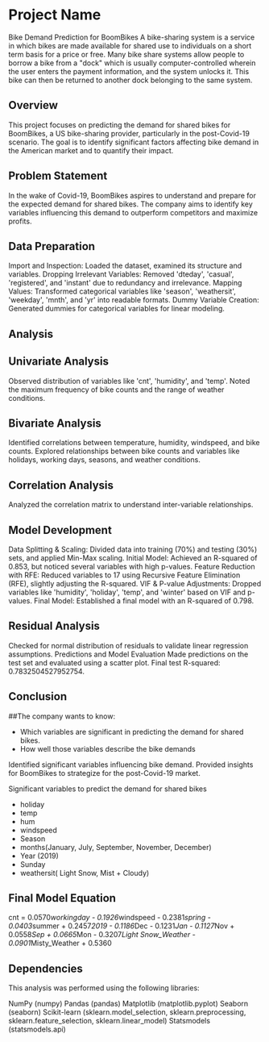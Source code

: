 # Project Name
Bike Demand Prediction for BoomBikes
A bike-sharing system is a service in which bikes are made available for shared use to individuals on a short term basis for a price or free. Many bike share systems allow people to borrow a bike from a "dock" which is usually computer-controlled wherein the user enters the payment information, and the system unlocks it. This bike can then be returned to another dock belonging to the same system.

## Overview
This project focuses on predicting the demand for shared bikes for BoomBikes, a US bike-sharing provider, particularly in the post-Covid-19 scenario. The goal is to identify significant factors affecting bike demand in the American market and to quantify their impact.

## Problem Statement
In the wake of Covid-19, BoomBikes aspires to understand and prepare for the expected demand for shared bikes. The company aims to identify key variables influencing this demand to outperform competitors and maximize profits.


## Data Preparation
Import and Inspection: Loaded the dataset, examined its structure and variables.
Dropping Irrelevant Variables: Removed 'dteday', 'casual', 'registered', and 'instant' due to redundancy and irrelevance.
Mapping Values: Transformed categorical variables like 'season', 'weathersit', 'weekday', 'mnth', and 'yr' into readable formats.
Dummy Variable Creation: Generated dummies for categorical variables for linear modeling.

## Analysis
## Univariate Analysis
Observed distribution of variables like 'cnt', 'humidity', and 'temp'.
Noted the maximum frequency of bike counts and the range of weather conditions.

## Bivariate Analysis
Identified correlations between temperature, humidity, windspeed, and bike counts.
Explored relationships between bike counts and variables like holidays, working days, seasons, and weather conditions.

## Correlation Analysis
Analyzed the correlation matrix to understand inter-variable relationships.

## Model Development
Data Splitting & Scaling: Divided data into training (70%) and testing (30%) sets, and applied Min-Max scaling.
Initial Model: Achieved an R-squared of 0.853, but noticed several variables with high p-values.
Feature Reduction with RFE: Reduced variables to 17 using Recursive Feature Elimination (RFE), slightly adjusting the R-squared.
VIF & P-value Adjustments: Dropped variables like 'humidity', 'holiday', 'temp', and 'winter' based on VIF and p-values.
Final Model: Established a final model with an R-squared of 0.798.

## Residual Analysis
Checked for normal distribution of residuals to validate linear regression assumptions.
Predictions and Model Evaluation
Made predictions on the test set and evaluated using a scatter plot.
Final test R-squared: 0.7832504527952754.

## Conclusion

##The company wants to know:
- Which variables are significant in predicting the demand for shared bikes.
- How well those variables describe the bike demands

Identified significant variables influencing bike demand.
Provided insights for BoomBikes to strategize for the post-Covid-19 market.

Significant variables to predict the demand for shared bikes

- holiday
- temp
- hum
- windspeed
- Season
- months(January, July, September, November, December)
- Year (2019)
- Sunday
- weathersit( Light Snow, Mist + Cloudy)

## Final Model Equation
cnt = 0.0570*workingday - 0.1926*windspeed - 0.2381*spring - 0.0403*summer + 0.2457*2019 - 0.1186*Dec - 0.1231*Jan - 0.1127*Nov + 0.0558*Sep + 0.0665*Mon - 0.3207*Light Snow_Weather - 0.0901*Misty_Weather + 0.5360


## Dependencies
This analysis was performed using the following libraries:

NumPy (numpy)
Pandas (pandas)
Matplotlib (matplotlib.pyplot)
Seaborn (seaborn)
Scikit-learn (sklearn.model_selection, sklearn.preprocessing, sklearn.feature_selection, sklearn.linear_model)
Statsmodels (statsmodels.api)